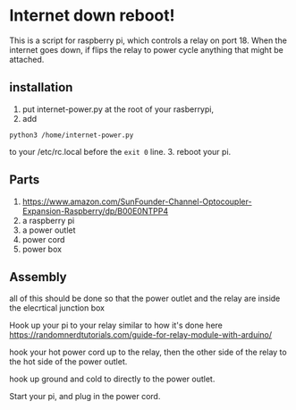 # Internet down reboot!

This is a script for raspberry pi, which controls a relay on port 18. When the internet goes down, if flips the relay to
power cycle anything that might be attached.

## installation
1. put internet-power.py at the root of your rasberrypi, 
2. add
```
python3 /home/internet-power.py
```
to your /etc/rc.local before the `exit 0` line.
3. reboot your pi.

## Parts
1. https://www.amazon.com/SunFounder-Channel-Optocoupler-Expansion-Raspberry/dp/B00E0NTPP4
2. a raspberry pi
3. a power outlet
4. power cord
5. power box

## Assembly
all of this should be done so that the power outlet and the relay are inside the elecrtical junction box

Hook up your pi to your relay similar to how it's done here https://randomnerdtutorials.com/guide-for-relay-module-with-arduino/

hook your hot power cord up to the relay, then the other side of the relay to the hot side of the power outlet.

hook up ground and cold to directly to the power outlet.

Start your pi, and plug in the power cord.
